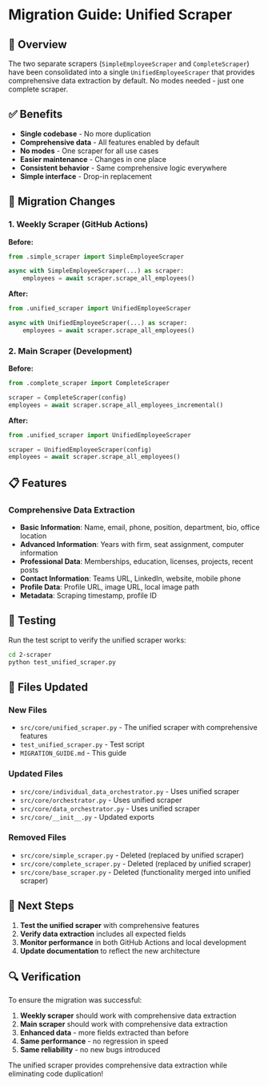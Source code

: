 # Migration Guide: Unified Scraper

## 🎯 Overview

The two separate scrapers (`SimpleEmployeeScraper` and `CompleteScraper`) have been consolidated into a single `UnifiedEmployeeScraper` that provides comprehensive data extraction by default. No modes needed - just one complete scraper.

## ✅ Benefits

- **Single codebase** - No more duplication
- **Comprehensive data** - All features enabled by default
- **No modes** - One scraper for all use cases
- **Easier maintenance** - Changes in one place
- **Consistent behavior** - Same comprehensive logic everywhere
- **Simple interface** - Drop-in replacement

## 🔄 Migration Changes

### 1. Weekly Scraper (GitHub Actions)
**Before:**
```python
from .simple_scraper import SimpleEmployeeScraper

async with SimpleEmployeeScraper(...) as scraper:
    employees = await scraper.scrape_all_employees()
```

**After:**
```python
from .unified_scraper import UnifiedEmployeeScraper

async with UnifiedEmployeeScraper(...) as scraper:
    employees = await scraper.scrape_all_employees()
```

### 2. Main Scraper (Development)
**Before:**
```python
from .complete_scraper import CompleteScraper

scraper = CompleteScraper(config)
employees = await scraper.scrape_all_employees_incremental()
```

**After:**
```python
from .unified_scraper import UnifiedEmployeeScraper

scraper = UnifiedEmployeeScraper(config)
employees = await scraper.scrape_all_employees()
```

## 📋 Features

### Comprehensive Data Extraction
- **Basic Information**: Name, email, phone, position, department, bio, office location
- **Advanced Information**: Years with firm, seat assignment, computer information
- **Professional Data**: Memberships, education, licenses, projects, recent posts
- **Contact Information**: Teams URL, LinkedIn, website, mobile phone
- **Profile Data**: Profile URL, image URL, local image path
- **Metadata**: Scraping timestamp, profile ID

## 🧪 Testing

Run the test script to verify the unified scraper works:

```bash
cd 2-scraper
python test_unified_scraper.py
```

## 📁 Files Updated

### New Files
- `src/core/unified_scraper.py` - The unified scraper with comprehensive features
- `test_unified_scraper.py` - Test script
- `MIGRATION_GUIDE.md` - This guide

### Updated Files
- `src/core/individual_data_orchestrator.py` - Uses unified scraper
- `src/core/orchestrator.py` - Uses unified scraper
- `src/core/data_orchestrator.py` - Uses unified scraper
- `src/core/__init__.py` - Updated exports

### Removed Files
- `src/core/simple_scraper.py` - Deleted (replaced by unified scraper)
- `src/core/complete_scraper.py` - Deleted (replaced by unified scraper)
- `src/core/base_scraper.py` - Deleted (functionality merged into unified scraper)

## 🚀 Next Steps

1. **Test the unified scraper** with comprehensive features
2. **Verify data extraction** includes all expected fields
3. **Monitor performance** in both GitHub Actions and local development
4. **Update documentation** to reflect the new architecture

## 🔍 Verification

To ensure the migration was successful:

1. **Weekly scraper** should work with comprehensive data extraction
2. **Main scraper** should work with comprehensive data extraction
3. **Enhanced data** - more fields extracted than before
4. **Same performance** - no regression in speed
5. **Same reliability** - no new bugs introduced

The unified scraper provides comprehensive data extraction while eliminating code duplication!
